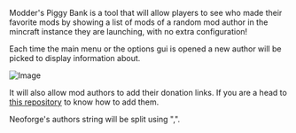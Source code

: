 Modder's Piggy Bank is a tool that will allow players to see who made their favorite mods by showing a list of mods of a random mod author in the mincraft instance they are launching, with no extra configuration!

Each time the main menu or the options gui is opened a new author will be picked to display information about.


![Image](https://i.imgur.com/uwr4oU1.jpeg)

It will also allow mod authors to add their donation links. If you are a head to [this repository](https://github.com/Buuz135/Modders-Piggy-Bank-Repository) to know how to add them.

Neoforge's authors string will be split using ",".